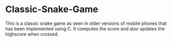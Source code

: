 # Classic-Snake-Game
This is a classic snake game as seen in older versions of mobile phones that has been implemented using C. It computes the score and also updates the highscore when crossed.
